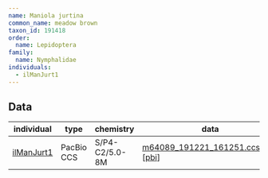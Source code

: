 ```yaml
---
name: Maniola jurtina
common_name: meadow brown
taxon_id: 191418
order:
  name: Lepidoptera
family:
  name: Nymphalidae
individuals:
  - ilManJurt1
---
```


## Data

| individual | type       | chemistry      | data |
| ---------- | ---------- | -------------- | ---- |
| [ilManJurt1](../individuals/ilManJurt1.md) | PacBio CCS | S/P4-C2/5.0-8M | [m64089_191221_161251.ccs.bam](https://darwin.cog.sanger.ac.uk/insects/Maniola_jurtina/ilManJurt1/genomic_data/pacbio/m64089_191221_161251.ccs.bam) [[pbi](https://darwin.cog.sanger.ac.uk/insects/Maniola_jurtina/ilManJurt1/genomic_data/pacbio/m64089_191221_161251.ccs.bam.pbi)]|
